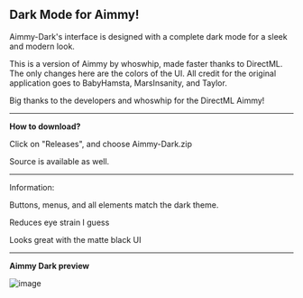 Dark Mode for Aimmy!
---------------------
Aimmy-Dark's interface is designed with a complete dark mode for a sleek and modern look.

This is a version of Aimmy by whoswhip, made faster thanks to DirectML. The only changes here are the colors of the UI.
All credit for the original application goes to BabyHamsta, MarsInsanity, and Taylor.

Big thanks to the developers and whoswhip for the DirectML Aimmy!

_________________________________________________________

**How to download?**

Click on "Releases", and choose Aimmy-Dark.zip

Source is available as well.

_________________________________________________________
Information:


Buttons, menus, and all elements match the dark theme.


Reduces eye strain I guess


Looks great with the matte black UI

________________________________________________________

**Aimmy Dark preview**

![image](https://github.com/user-attachments/assets/a4ba5d96-067e-43ef-a293-fb9fcdbb0920)

